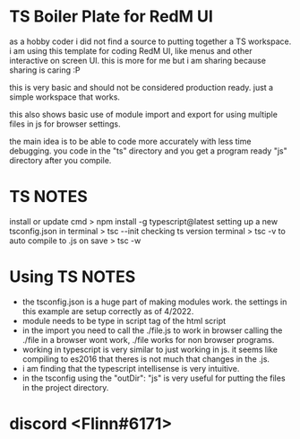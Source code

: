 # TS Boiler Plate for RedM UI

as a hobby coder i did not find a source to putting together a TS workspace. i am using this template for coding RedM UI, like menus and other interactive on screen UI. this is more for me but i am sharing because sharing is caring :P

this is very basic and should not be considered production ready. just a simple workspace that works.

this also shows basic use of module import and export for using multiple files in js for browser settings.

the main idea is to be able to code more accurately with less time debugging. you code in the "ts" directory and you get a program ready "js" directory after you compile.

# TS NOTES

install or update cmd > npm install -g typescript@latest
setting up a new tsconfig.json in terminal > tsc --init
checking ts version terminal > tsc -v
to auto compile to .js on save > tsc -w

# Using TS NOTES

- the tsconfig.json is a huge part of making modules work. the settings in this example are setup correctly as of 4/2022.
- module needs to be type in script tag <script type="module" src="./js/app.js"></script> of the html script
- in the import you need to call the ./file.js to work in browser calling the ./file in a browser wont work, ./file works for non browser programs.
- working in typescript is very similar to just working in js. it seems like compiling to es2016 that theres is not much that changes in the .js.
- i am finding that the typescript intellisense is very intuitive.
- in the tsconfig using the "outDir": "js" is very useful for putting the files in the project directory.

# discord <Flinn#6171>
